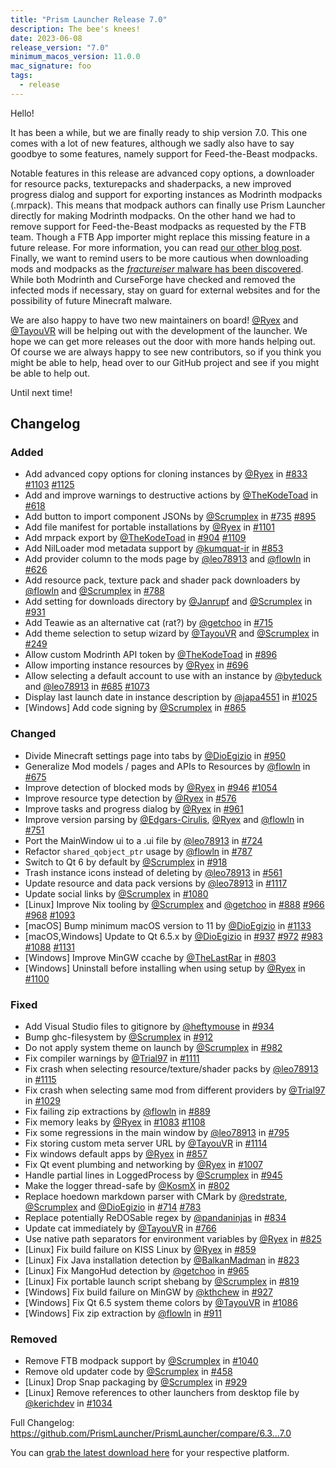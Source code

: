 ```yaml
---
title: "Prism Launcher Release 7.0"
description: The bee's knees! 
date: 2023-06-08
release_version: "7.0"
minimum_macos_version: 11.0.0
mac_signature: foo
tags:
  - release
---
```


Hello!

It has been a while, but we are finally ready to ship version 7.0. This one comes with a lot of new features, although we sadly also have to say goodbye to some features, namely support for Feed-the-Beast modpacks.

Notable features in this release are advanced copy options, a downloader for resource packs, texturepacks and shaderpacks, a new improved progress dialog and support for exporting instances as Modrinth modpacks (.mrpack). This means that modpack authors can finally use Prism Launcher directly for making Modrinth modpacks.
On the other hand we had to remove support for Feed-the-Beast modpacks as requested by the FTB team. Though a FTB App importer might replace this missing feature in a future release. For more information, you can read [our other blog post](../ftb-removal/).
Finally, we want to remind users to be more cautious when downloading mods and modpacks as the [*fractureiser* malware has been discovered](../cf-compromised-alert/). While both Modrinth and CurseForge have checked and removed the infected mods if necessary, stay on guard for external websites and for the possibility of future Minecraft malware.

We are also happy to have two new maintainers on board! [@Ryex](https://github.com/Ryex) and [@TayouVR](https://github.com/TayouVR) will be helping out with the development of the launcher. We hope we can get more releases out the door with more hands helping out. Of course we are always happy to see new contributors, so if you think you might be able to help, head over to our GitHub project and see if you might be able to help out.

Until next time!

## Changelog

### Added

- Add advanced copy options for cloning instances by [@Ryex](https://github.com/Ryex) in [#833](https://github.com/PrismLauncher/PrismLauncher/pull/833) [#1103](https://github.com/PrismLauncher/PrismLauncher/pull/1103) [#1125](https://github.com/PrismLauncher/PrismLauncher/pull/1125)
- Add and improve warnings to destructive actions by [@TheKodeToad](https://github.com/TheKodeToad) in [#618](https://github.com/PrismLauncher/PrismLauncher/pull/618)
- Add button to import component JSONs by [@Scrumplex](https://github.com/Scrumplex) in [#735](https://github.com/PrismLauncher/PrismLauncher/pull/735) [#895](https://github.com/PrismLauncher/PrismLauncher/pull/895)
- Add file manifest for portable installations by [@Ryex](https://github.com/Ryex) in [#1101](https://github.com/PrismLauncher/PrismLauncher/pull/1101)
- Add mrpack export by [@TheKodeToad](https://github.com/TheKodeToad) in [#904](https://github.com/PrismLauncher/PrismLauncher/pull/904) [#1109](https://github.com/PrismLauncher/PrismLauncher/pull/1109)
- Add NilLoader mod metadata support by [@kumquat-ir](https://github.com/kumquat-ir) in [#853](https://github.com/PrismLauncher/PrismLauncher/pull/853)
- Add provider column to the mods page by [@leo78913](https://github.com/leo78913) and [@flowln](https://github.com/flowln) in [#626](https://github.com/PrismLauncher/PrismLauncher/pull/626)
- Add resource pack, texture pack and shader pack downloaders by [@flowln](https://github.com/flowln) and [@Scrumplex](https://github.com/Scrumplex) in [#788](https://github.com/PrismLauncher/PrismLauncher/pull/788)
- Add setting for downloads directory by [@Janrupf](https://github.com/Janrupf) and [@Scrumplex](https://github.com/Scrumplex) in [#931](https://github.com/PrismLauncher/PrismLauncher/pull/931)
- Add Teawie as an alternative cat (rat?) by [@getchoo](https://github.com/getchoo) in [#715](https://github.com/PrismLauncher/PrismLauncher/pull/715)
- Add theme selection to setup wizard by [@TayouVR](https://github.com/TayouVR) and [@Scrumplex](https://github.com/Scrumplex) in [#249](https://github.com/PrismLauncher/PrismLauncher/pull/249)
- Allow custom Modrinth API token by [@TheKodeToad](https://github.com/TheKodeToad) in [#896](https://github.com/PrismLauncher/PrismLauncher/pull/896)
- Allow importing instance resources by [@Ryex](https://github.com/Ryex) in [#696](https://github.com/PrismLauncher/PrismLauncher/pull/696)
- Allow selecting a default account to use with an instance by [@byteduck](https://github.com/byteduck) and [@leo78913](https://github.com/leo78913) in [#685](https://github.com/PrismLauncher/PrismLauncher/pull/685) [#1073](https://github.com/PrismLauncher/PrismLauncher/pull/1073)
- Display last launch date in instance description by [@japa4551](https://github.com/japa4551) in [#1025](https://github.com/PrismLauncher/PrismLauncher/pull/1025)
- [Windows] Add code signing by [@Scrumplex](https://github.com/Scrumplex) in [#865](https://github.com/PrismLauncher/PrismLauncher/pull/865)

### Changed

- Divide Minecraft settings page into tabs by [@DioEgizio](https://github.com/DioEgizio) in [#950](https://github.com/PrismLauncher/PrismLauncher/pull/950)
- Generalize Mod models / pages and APIs to Resources by [@flowln](https://github.com/flowln) in [#675](https://github.com/PrismLauncher/PrismLauncher/pull/675)
- Improve detection of blocked mods by [@Ryex](https://github.com/Ryex) in [#946](https://github.com/PrismLauncher/PrismLauncher/pull/946) [#1054](https://github.com/PrismLauncher/PrismLauncher/pull/1054)
- Improve resource type detection by [@Ryex](https://github.com/Ryex) in [#576](https://github.com/PrismLauncher/PrismLauncher/pull/576)
- Improve tasks and progress dialog by [@Ryex](https://github.com/Ryex) in [#961](https://github.com/PrismLauncher/PrismLauncher/pull/961)
- Improve version parsing by [@Edgars-Cirulis](https://github.com/Edgars-Cirulis), [@Ryex](https://github.com/Ryex) and [@flowln](https://github.com/flowln) in [#751](https://github.com/PrismLauncher/PrismLauncher/pull/751)
- Port the MainWindow ui to a .ui file by [@leo78913](https://github.com/leo78913) in [#724](https://github.com/PrismLauncher/PrismLauncher/pull/724)
- Refactor `shared_qobject_ptr` usage by [@flowln](https://github.com/flowln) in [#787](https://github.com/PrismLauncher/PrismLauncher/pull/787)
- Switch to Qt 6 by default by [@Scrumplex](https://github.com/Scrumplex) in [#918](https://github.com/PrismLauncher/PrismLauncher/pull/918)
- Trash instance icons instead of deleting by [@leo78913](https://github.com/leo78913) in [#561](https://github.com/PrismLauncher/PrismLauncher/pull/561)
- Update resource and data pack versions by [@leo78913](https://github.com/leo78913) in [#1117](https://github.com/PrismLauncher/PrismLauncher/pull/1117)
- Update social links by [@Scrumplex](https://github.com/Scrumplex) in [#1080](https://github.com/PrismLauncher/PrismLauncher/pull/1080)
- [Linux] Improve Nix tooling by [@Scrumplex](https://github.com/Scrumplex) and [@getchoo](https://github.com/getchoo) in [#888](https://github.com/PrismLauncher/PrismLauncher/pull/888) [#966](https://github.com/PrismLauncher/PrismLauncher/pull/966) [#968](https://github.com/PrismLauncher/PrismLauncher/pull/968) [#1093](https://github.com/PrismLauncher/PrismLauncher/pull/1093)
- [macOS] Bump minimum macOS version to 11 by [@DioEgizio](https://github.com/DioEgizio) in [#1133](https://github.com/PrismLauncher/PrismLauncher/pull/1133)
- [macOS,Windows] Update to Qt 6.5.x by [@DioEgizio](https://github.com/DioEgizio) in [#937](https://github.com/PrismLauncher/PrismLauncher/pull/937) [#972](https://github.com/PrismLauncher/PrismLauncher/pull/972) [#983](https://github.com/PrismLauncher/PrismLauncher/pull/983) [#1088](https://github.com/PrismLauncher/PrismLauncher/pull/1088) [#1131](https://github.com/PrismLauncher/PrismLauncher/pull/1131)
- [Windows] Improve MinGW ccache by [@TheLastRar](https://github.com/TheLastRar) in [#803](https://github.com/PrismLauncher/PrismLauncher/pull/803)
- [Windows] Uninstall before installing when using setup by [@Ryex](https://github.com/Ryex) in [#1100](https://github.com/PrismLauncher/PrismLauncher/pull/1100)

### Fixed

- Add Visual Studio files to gitignore by [@heftymouse](https://github.com/heftymouse) in [#934](https://github.com/PrismLauncher/PrismLauncher/pull/934)
- Bump ghc-filesystem by [@Scrumplex](https://github.com/Scrumplex) in [#912](https://github.com/PrismLauncher/PrismLauncher/pull/912)
- Do not apply system theme on launch by [@Scrumplex](https://github.com/Scrumplex) in [#982](https://github.com/PrismLauncher/PrismLauncher/pull/982)
- Fix compiler warnings by [@Trial97](https://github.com/Trial97) in [#1111](https://github.com/PrismLauncher/PrismLauncher/pull/1111)
- Fix crash when selecting resource/texture/shader packs by [@leo78913](https://github.com/leo78913) in [#1115](https://github.com/PrismLauncher/PrismLauncher/pull/1115)
- Fix crash when selecting same mod from different providers by [@Trial97](https://github.com/Trial97) in [#1029](https://github.com/PrismLauncher/PrismLauncher/pull/1029)
- Fix failing zip extractions by [@flowln](https://github.com/flowln) in [#889](https://github.com/PrismLauncher/PrismLauncher/pull/889)
- Fix memory leaks by [@Ryex](https://github.com/Ryex) in [#1083](https://github.com/PrismLauncher/PrismLauncher/pull/1083) [#1108](https://github.com/PrismLauncher/PrismLauncher/pull/1108)
- Fix some regressions in the main window by [@leo78913](https://github.com/leo78913) in [#795](https://github.com/PrismLauncher/PrismLauncher/pull/795)
- Fix storing custom meta server URL by [@TayouVR](https://github.com/TayouVR) in [#1114](https://github.com/PrismLauncher/PrismLauncher/pull/1114)
- Fix windows default apps by [@Ryex](https://github.com/Ryex) in [#857](https://github.com/PrismLauncher/PrismLauncher/pull/857)
- Fix Qt event plumbing and networking by [@Ryex](https://github.com/Ryex) in [#1007](https://github.com/PrismLauncher/PrismLauncher/pull/1007)
- Handle partial lines in LoggedProcess by [@Scrumplex](https://github.com/Scrumplex) in [#945](https://github.com/PrismLauncher/PrismLauncher/pull/945)
- Make the logger thread-safe by [@KosmX](https://github.com/KosmX) in [#802](https://github.com/PrismLauncher/PrismLauncher/pull/802)
- Replace hoedown markdown parser with CMark by [@redstrate](https://github.com/redstrate), [@Scrumplex](https://github.com/Scrumplex) and [@DioEgizio](https://github.com/DioEgizio) in [#714](https://github.com/PrismLauncher/PrismLauncher/pull/714) [#783](https://github.com/PrismLauncher/PrismLauncher/pull/783)
- Replace potentially ReDOSable regex by [@pandaninjas](https://github.com/pandaninjas) in [#834](https://github.com/PrismLauncher/PrismLauncher/pull/834)
- Update cat immediately by [@TayouVR](https://github.com/TayouVR) in [#766](https://github.com/PrismLauncher/PrismLauncher/pull/766)
- Use native path separators for environment variables by [@Ryex](https://github.com/Ryex) in [#825](https://github.com/PrismLauncher/PrismLauncher/pull/825)
- [Linux] Fix build failure on KISS Linux by [@Ryex](https://github.com/Ryex) in [#859](https://github.com/PrismLauncher/PrismLauncher/pull/859)
- [Linux] Fix Java installation detection by [@BalkanMadman](https://github.com/BalkanMadman) in [#823](https://github.com/PrismLauncher/PrismLauncher/pull/823)
- [Linux] Fix MangoHud detection by [@getchoo](https://github.com/getchoo) in [#965](https://github.com/PrismLauncher/PrismLauncher/pull/965)
- [Linux] Fix portable launch script shebang by [@Scrumplex](https://github.com/Scrumplex) in [#819](https://github.com/PrismLauncher/PrismLauncher/pull/819)
- [Windows] Fix build failure on MinGW by [@kthchew](https://github.com/kthchew) in [#927](https://github.com/PrismLauncher/PrismLauncher/pull/927)
- [Windows] Fix Qt 6.5 system theme colors by [@TayouVR](https://github.com/TayouVR) in [#1086](https://github.com/PrismLauncher/PrismLauncher/pull/1086)
- [Windows] Fix zip extraction by [@flowln](https://github.com/flowln) in [#911](https://github.com/PrismLauncher/PrismLauncher/pull/911)

### Removed

- Remove FTB modpack support by [@Scrumplex](https://github.com/Scrumplex) in [#1040](https://github.com/PrismLauncher/PrismLauncher/pull/1040)
- Remove old updater code by [@Scrumplex](https://github.com/Scrumplex) in [#458](https://github.com/PrismLauncher/PrismLauncher/pull/458)
- [Linux] Drop Snap packaging by [@Scrumplex](https://github.com/Scrumplex) in [#929](https://github.com/PrismLauncher/PrismLauncher/pull/929)
- [Linux] Remove references to other launchers from desktop file by [@kerichdev](https://github.com/kerichdev) in [#1034](https://github.com/PrismLauncher/PrismLauncher/pull/1034)

Full Changelog: <https://github.com/PrismLauncher/PrismLauncher/compare/6.3...7.0>

You can [grab the latest download here](https://prismlauncher.org/download/) for your respective platform.
